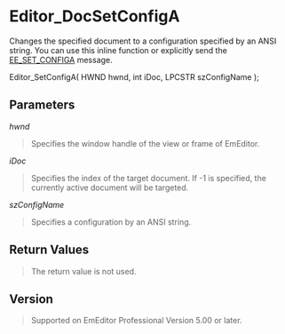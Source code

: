 # Editor\_DocSetConfigA

Changes the specified document to a configuration specified by an ANSI string. You can use this inline function or explicitly send the [EE\_SET\_CONFIGA](../message/ee_set_configa) message.

Editor\_SetConfigA( HWND hwnd, int iDoc, LPCSTR szConfigName );

## Parameters

_hwnd_

> Specifies the window handle of the view or frame of EmEditor.

_iDoc_

> Specifies the index of the target document. If -1 is specified, the currently active document will be targeted.

_szConfigName_

> Specifies a configuration by an ANSI string.

## Return Values

> The return value is not used.

## Version

> Supported on EmEditor Professional Version 5.00 or later.
